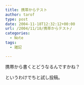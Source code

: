 ```yaml
---
title: 携帯からテスト
author: tarof
type: post
date: 2004-11-18T12:32:12+00:00
url: /2004/11/18/携帯からテスト/
categories:
  - Note
tags:
  - 雑記

---
```

携帯から書くとどうなるんですかね？
  
というわけでちと試し投稿。